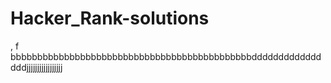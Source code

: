 # Hacker_Rank-solutions

,
f
bbbbbbbbbbbbbbbbbbbbbbbbbbbbbbbbbbbbbbbbbbbbbddddddddddddddddjjjjjjjjjjjjjjjjj
